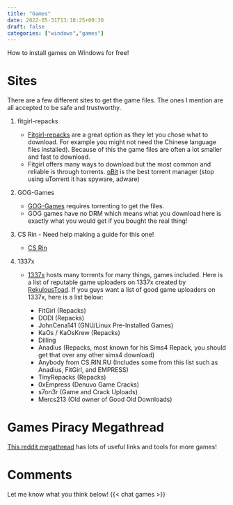 ```yaml
---
title: "Games"
date: 2022-05-31T13:18:25+09:30
draft: false
categories: ["windows","games"]
---
```


How to install games on Windows for free!

# Sites
There are a few different sites to get the game files. The ones I mention are all accepted to be safe and trustworthy.


1. fitgirl-repacks
    - [Fitgirl-repacks](https://fitgirl-repacks.site/) are a great option as they let you chose what to download. For example you might not need the Chinese language files installed). Because of this the game files are often a lot smaller and fast to download.
    - Fitgirl offers many ways to download but the most common and reliable is through torrents. [qBit](https://www.qbittorrent.org/) is the best torrent manager (stop using uTorrent it has spyware, adware)
2.  GOG-Games
    - [GOG-Games](https://gog-games.com/) requires torrenting to get the files.
    - GOG games have no DRM which means what you download here is exactly what you would get if you bought the real thing!

3. CS Rin - Need help making a guide for this one!
    - [CS Rin](https://cs.rin.ru/forum/)

4. 1337x
    - [1337x](https://1337x.to) hosts many torrents for many things, games included. Here is a list of reputable game uploaders on 1337x created by [RekulousToad](https://www.reddit.com/user/RekulousToad/).
    If you guys want a list of good game uploaders on 1337x, here is a list below:

        - FitGirl (Repacks)
        - DODI (Repacks)
        - JohnCena141 (GNU/Linux Pre-Installed Games)
        - KaOs / KaOsKrew (Repacks)
        - Dilling
        - Anadius (Repacks, most known for his Sims4 Repack, you should get that over any other sims4 download)
        - Anybody from CS.RIN.RU (Includes some from this list such as Anadius, FitGirl, and EMPRESS)
        - TinyRepacks (Repacks)
        - 0xEmpress (Denuvo Game Cracks)
        - s7on3r (Game and Crack Uploads)
        - Mercs213 (Old owner of Good Old Downloads)

# Games Piracy Megathread
[This reddit megathread](https://www.reddit.com/r/PiratedGames/comments/i2uun1/rpiratedgames_mega_thread/) has lots of useful links and tools for more games!

# Comments
Let me know what you think below!
{{< chat games >}}
